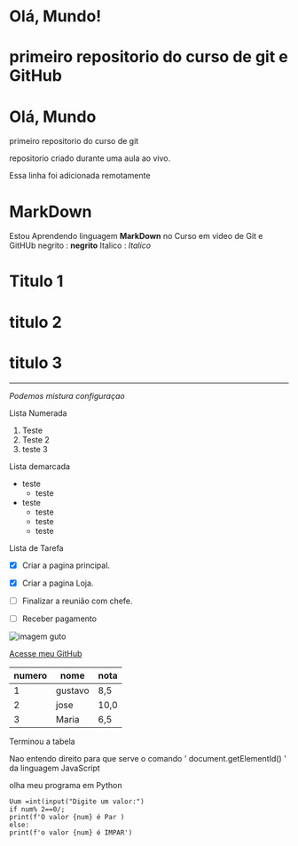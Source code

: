 

# Olá, Mundo!
 primeiro repositorio do **curso de git e GitHub**
=======
# Olá, Mundo
 primeiro repositorio do curso de git 

 repositorio criado durante uma aula ao vivo.

Essa linha  foi adicionada remotamente 

# MarkDown

Estou Aprendendo linguagem **MarkDown**  no Curso em video de Git e GitHUb
negrito  : **negrito**
Italico : *Italico*

# Titulo 1
# titulo 2
# titulo 3
---

_*Podemos mistura  configuraçao*_

Lista Numerada 

1. Teste
  1. Teste 2
1. teste 3 

Lista demarcada 
* teste 
  * teste 
* teste 
  * teste 
  * teste 
   * teste 

Lista de Tarefa 

- [x] Criar a pagina principal.
- [x] Criar a pagina Loja.
- [ ] Finalizar  a reunião com chefe.
- [ ] Receber pagamento


![imagem guto](https://user-images.githubusercontent.com/55259661/119377025-03820880-bc93-11eb-8042-47d0687448e7.png)



[Acesse meu GitHub](https://github.com/porcel1910)


numero | nome | nota
---|---|---
1| gustavo |8,5
2|jose |10,0
3| Maria |6,5

Terminou  a tabela 

Nao entendo direito  para que serve o comando ' document.getElementId() ' da linguagem JavaScript

olha meu programa em Python

```
Uum =int(input("Digite um valor:")
if num% 2==0/;
print(f'O valor {num} é Par )
else:
print(f'o valor {num} é IMPAR') 
```
